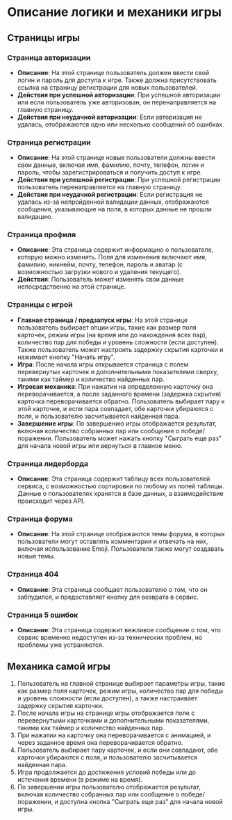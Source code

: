# Описание логики и механики игры

## Страницы игры

### Страница авторизации
- **Описание**: На этой странице пользователь должен ввести свой логин и пароль для доступа к игре. Также должна присутствовать ссылка на страницу регистрации для новых пользователей.
- **Действия при успешной авторизации**: При успешной авторизации или если пользователь уже авторизован, он перенаправляется на главную страницу.
- **Действия при неудачной авторизации**: Если авторизация не удалась, отображаются одно или несколько сообщений об ошибках.

### Страница регистрации
- **Описание**: На этой странице новые пользователи должны ввести свои данные, включая имя, фамилию, почту, телефон, логин и пароль, чтобы зарегистрироваться и получить доступ к игре.
- **Действия при успешной регистрации**: При успешной регистрации пользователь перенаправляется на главную страницу.
- **Действия при неудачной регистрации**: Если регистрация не удалась из-за непройденной валидации данных, отображаются сообщения, указывающие на поля, в которых данные не прошли валидацию.

### Страница профиля
- **Описание**: Эта страница содержит информацию о пользователе, которую можно изменять. Поля для изменения включают имя, фамилию, никнейм, почту, телефон, пароль и аватар (с возможностью загрузки нового и удаления текущего).
- **Действия**: Пользователь может изменять свои данные непосредственно на этой странице.

### Страницы с игрой
- **Главная страница / предзапуск игры**: На этой странице пользователь выбирает опции игры, такие как размер поля карточек, режим игры (на время или до нахождения всех пар), количество пар для победы и уровень сложности (если доступен). Также пользователь может настроить задержку скрытия карточки и нажимает кнопку "Начать игру".
- **Игра**: После начала игры открывается страница с полем перевернутых карточек и дополнительными показателями сверху, такими как таймер и количество найденных пар.
- **Игровая механика**: При нажатии на определенную карточку она переворачивается, а после заданного времени (задержка скрытия) карточка переворачивается обратно. Пользователь выбирает пару к этой карточке, и если пара совпадает, обе карточки убираются с поля, и пользователю засчитывается найденная пара.
- **Завершение игры**: По завершению игры отображается результат, включая количество собранных пар или сообщение о победе/поражении. Пользователь может нажать кнопку "Сыграть еще раз" для начала новой игры или вернуться в главное меню.

### Страница лидерборда
- **Описание**: Эта страница содержит таблицу всех пользователей сервиса, с возможностью сортировки по любому из полей таблицы. Данные о пользователях хранятся в базе данных, а взаимодействие происходит через API.

### Страница форума
- **Описание**: На этой странице отображаются темы форума, в которых пользователи могут оставлять комментарии и отвечать на них, включая использование Emoji. Пользователи также могут создавать новые темы.

### Страница 404
- **Описание**: Эта страница сообщает пользователю о том, что он заблудился, и предоставляет кнопку для возврата в сервис.

### Страница 5 ошибок
- **Описание**: Эта страница содержит вежливое сообщение о том, что сервис временно недоступен из-за технических проблем, но проблемы уже устраняются.

## Механика самой игры

1. Пользователь на главной странице выбирает параметры игры, такие как размер поля карточек, режим игры, количество пар для победы и уровень сложности (если доступен), а также настраивает задержку скрытия карточки.
2. После начала игры на странице игры отображается поле с перевернутыми карточками и дополнительными показателями, такими как таймер и количество найденных пар.
3. При нажатии на карточку она переворачивается с анимацией, и через заданное время она переворачивается обратно.
4. Пользователь выбирает пару карточек, и если они совпадают, обе карточки убираются с поля, и пользователю засчитывается найденная пара.
5. Игра продолжается до достижения условий победы или до истечения времени (в режиме на время).
6. По завершении игры пользователю отображается результат, включая количество собранных пар или сообщение о победе/поражении, и доступна кнопка "Сыграть еще раз" для начала новой игры.
